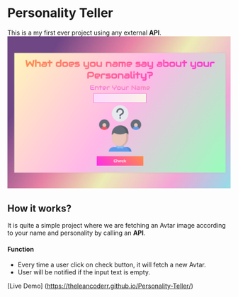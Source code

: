 # Personality Teller
 This is a my first ever project using any external **API**.
 ![alt Thumbnail](thumbnail.png)

## How it works?
 It is quite a simple project  where we are fetching an Avtar image according to your name and personality by calling an **API**.
 
#### Function
* Every time a user click on check button, it will fetch a new Avtar.
* User will be notified if the input text is empty.

[Live Demo] (https://theleancoderr.github.io/Personality-Teller/)


